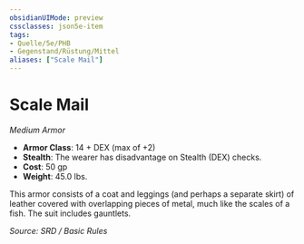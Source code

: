 ```yaml
---
obsidianUIMode: preview
cssclasses: json5e-item
tags:
- Quelle/5e/PHB
- Gegenstand/Rüstung/Mittel
aliases: ["Scale Mail"]
---
```

# Scale Mail
*Medium Armor*  

- **Armor Class**: 14 + DEX (max of +2)
- **Stealth**: The wearer has disadvantage on Stealth (DEX) checks.
- **Cost**: 50 gp
- **Weight**: 45.0 lbs.

This armor consists of a coat and leggings (and perhaps a separate skirt) of leather covered with overlapping pieces of metal, much like the scales of a fish. The suit includes gauntlets.

*Source: SRD / Basic Rules*